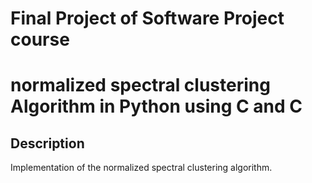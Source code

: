 # Final Project of Software Project course
# normalized spectral clustering Algorithm in Python using C and C

## Description
Implementation of the normalized spectral clustering algorithm.

